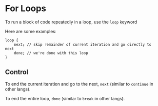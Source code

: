 # For Loops

To run a block of code repeatedly in a loop, use the `loop` keyword

Here are some examples:

```
loop {
	next; // skip remainder of current iteration and go directly to next
	done; // we're done with this loop
}
```

## Control

To end the current iteration and go to the next, `next` (similar to `continue` in other langs).

To end the entire loop, `done` (similar to `break` in other langs).

